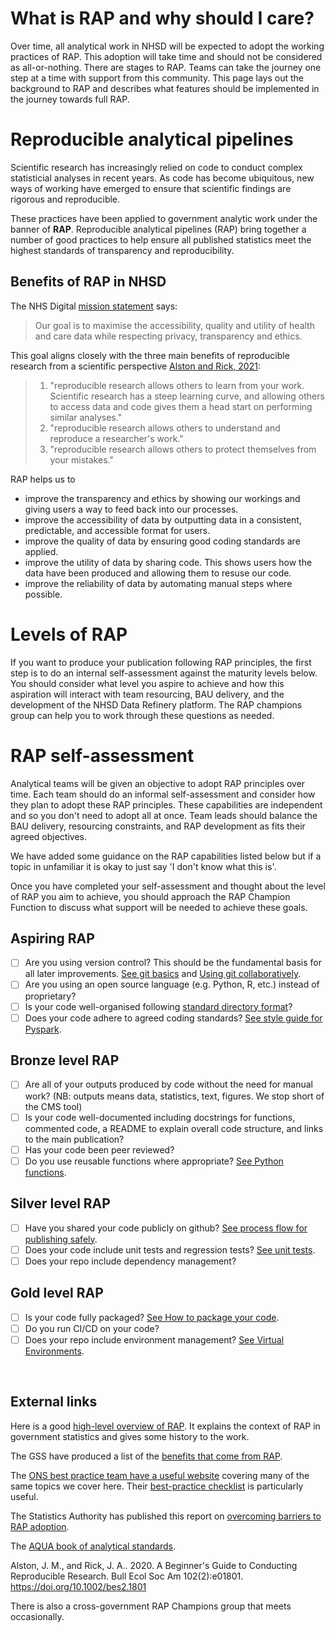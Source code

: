 # What is RAP and why should I care?
Over time, all analytical work in NHSD will be expected to adopt the working practices of RAP. This adoption will take time and should not be considered as all-or-nothing. There are stages to RAP. Teams can take the journey one step at a time with support from this community. This page lays out the background to RAP and describes what features should be implemented in the journey towards full RAP. 

# Reproducible analytical pipelines
Scientific research has increasingly relied on code to conduct complex statisticial analyses in recent years. As code has become ubiquitous, new ways of working have emerged to ensure that scientific findings are rigorous and reproducible. 

These practices have been applied to government analytic work under the banner of **RAP**. Reproducible analytical pipelines (RAP) bring together a number of good practices to help ensure all published statistics meet the highest standards of transparency and reproducibility.

## Benefits of RAP in NHSD

The NHS Digital [mission statement](https://digital.nhs.uk/about-nhs-digital/corporate-information-and-documents/our-strategy) says:

> Our goal is to maximise the accessibility, quality and utility of health and care data while respecting privacy, transparency and ethics. 


This goal aligns closely with the three main benefits of reproducible research from a scientific perspective [Alston and Rick, 2021](https://esajournals.onlinelibrary.wiley.com/doi/full/10.1002/bes2.1801):
> 1. "reproducible research allows others to learn from your work. Scientific research has a steep learning curve, and allowing others to access data and code gives them a head start on performing similar analyses."
> 2. "reproducible research allows others to understand and reproduce a researcher's work."
> 3. "reproducible research allows others to protect themselves from your mistakes."


RAP helps us to 
* improve the transparency and ethics by showing our workings and giving users a way to feed back into our processes.
* improve the accessibility of data by outputting data in a consistent, predictable, and accessible format for users. 
* improve the quality of data by ensuring good coding standards are applied. 
* improve the utility of data by sharing code. This shows users how the data have been produced and allowing them to resuse our code. 
* improve the reliability of data by automating manual steps where possible.


# Levels of RAP

If you want to produce your publication following RAP principles, the first step is to do an internal self-assessment against the maturity levels below. You should consider what level you aspire to achieve and how this aspiration will interact with team resourcing, BAU delivery, and the development of the NHSD Data Refinery platform. The RAP champions group can help you to work through these questions as needed. 
 

# RAP self-assessment
Analytical teams will be given an objective to adopt RAP principles over time. Each team should do an informal self-assessment and consider how they plan to adopt these RAP principles. These capabilities are independent and so you don't need to adopt all at once. Team leads should balance the BAU delivery, resourcing constraints, and RAP development as fits their agreed objectives. 

We have added some guidance on the RAP capabilities listed below but if a topic in unfamiliar it is okay to just say 'I don't know what this is'. 

Once you have completed your self-assessment and thought about the level of RAP you aim to achieve, you should approach the RAP Champion Function to discuss what support will be needed to achieve these goals. 


## Aspiring RAP

- [ ] Are you using version control? This should be the fundamental basis for all later improvements. [See git basics](development-approach/01_intro-to-git.md) and [Using git collaboratively](development-approach/02_using-git-collaboratively.md).
- [ ] Are you using an open source language (e.g. Python, R, etc.) instead of proprietary?
- [ ] Is your code well-organised following [standard directory format](python/project-structure-and-packaging.md)?
- [ ] Does your code adhere to agreed coding standards? [See style guide for Pyspark](pyspark/pyspark-style-guide.md).

## Bronze level RAP

- [ ] Are all of your outputs produced by code without the need for manual work? (NB: outputs means data, statistics, text, figures. We stop short of the CMS tool)
- [ ] Is your code well-documented including docstrings for functions, commented code, a README to explain overall code structure, and links to the main publication?
- [ ] Has your code been peer reviewed?
- [ ] Do you use reusable functions where appropriate? [See Python functions](python/python-functions.md).

## Silver level RAP

- [ ] Have you shared your code publicly on github? [See process flow for publishing safely](development-approach/08_how-to-publish-your-code-in-the-open.md).
- [ ] Does your code include unit tests and regression tests? [See unit tests](development-approach/04_unit-tests.md).
- [ ] Does your repo include dependency management?

## Gold level RAP

- [ ] Is your code fully packaged? [See How to package your code](python/project-structure-and-packaging.md).
- [ ] Do you run CI/CD on your code?
- [ ] Does your repo include environment management? [See Virtual Environments](python/virtual-environments.md).

<br>

## External links

Here is a good [high-level overview of RAP](https://dataingovernment.blog.gov.uk/2017/03/27/reproducible-analytical-pipeline/). It explains the context of RAP in government statistics and gives some history to the work. 

The GSS have produced a list of the [benefits that come from RAP](https://gss.civilservice.gov.uk/reproducible-analytical-pipelines/benefits-to-government-from-reproducible-analytical-pipelines/).

The [ONS best practice team have a useful website](https://best-practice-and-impact.github.io/qa-of-code-guidance/intro.html) covering many of the same topics we cover here. Their [best-practice checklist](https://best-practice-and-impact.github.io/qa-of-code-guidance/checklist_higher.html)  is particularly useful.

The Statistics Authority has published this report on [overcoming barriers to RAP adoption](https://osr.statisticsauthority.gov.uk/publication/reproducible-analytical-pipelines-overcoming-barriers-to-adoption/).

The [AQUA book of analytical standards](https://www.gov.uk/government/publications/the-aqua-book-guidance-on-producing-quality-analysis-for-government).

Alston, J. M., and Rick, J. A.. 2020. A Beginner's Guide to Conducting Reproducible Research. Bull Ecol Soc Am 102(2):e01801. https://doi.org/10.1002/bes2.1801

There is also a cross-government RAP Champions group that meets occasionally.

